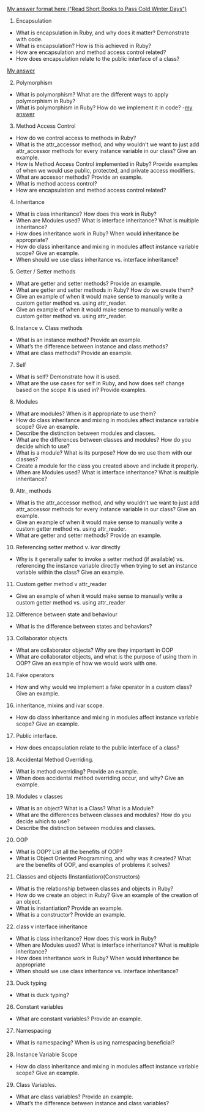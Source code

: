 [My answer format here ("Read Short Books to Pass Cold Winter Days")](https://github.com/SandyRodger/RB120_OOP/blob/main/07_assessment_prep/07_interview_concept_questions_and_answers/technique.md)
1. Encapsulation
  - What is encapsulation in Ruby, and why does it matter? Demonstrate with code.
  - What is encapsulation? How is this achieved in Ruby?
  - How are encapsulation and method access control related?
  - How does encapsulation relate to the public interface of a class?
 
[My answer](https://github.com/SandyRodger/RB120_OOP/blob/main/07_assessment_prep/07_interview_concept_questions_and_answers/01_encapsulation.md)

2. Polymorphism
  - What is polymorphism? What are the different ways to apply polymorphism in Ruby?
  - What is polymorphism in Ruby? How do we implement it in code?
  -[my answer](https://github.com/SandyRodger/RB120_OOP/blob/main/07_assessment_prep/07_interview_concept_questions_and_answers/02_polymorphism.md)
  
3. Method Access Control
  - How do we control access to methods in Ruby?
  - What is the attr_accessor method, and why wouldn’t we want to just add attr_accessor methods for every instance variable in our class? Give an example.
  - How is Method Access Control implemented in Ruby? Provide examples of when we would use public, protected, and private access modifiers.
  - What are accessor methods? Provide an example.
  - What is method access control?
  - How are encapsulation and method access control related?
4. Inheritance
  - What is class inheritance? How does this work in Ruby?
  - When are Modules used? What is interface inheritance? What is multiple inheritance?
  - How does inheritance work in Ruby? When would inheritance be appropriate?
  - How do class inheritance and mixing in modules affect instance variable scope? Give an example.
  - When should we use class inheritance vs. interface inheritance?
5. Getter / Setter methods
  - What are getter and setter methods? Provide an example.
  - What are getter and setter methods in Ruby? How do we create them?
  - Give an example of when it would make sense to manually write a custom getter method vs. using attr_reader.
  - Give an example of when it would make sense to manually write a custom getter method vs. using attr_reader.
6. Instance v. Class methods
  - What is an instance method? Provide an example.
  - What’s the difference between instance and class methods?
  - What are class methods? Provide an example.
7. Self
  - What is self? Demonstrate how it is used.
  - What are the use cases for self in Ruby, and how does self change based on the scope it is used in? Provide examples.
8. Modules
  - What are modules? When is it appropriate to use them?
  - How do class inheritance and mixing in modules affect instance variable scope? Give an example.
  - Describe the distinction between modules and classes.
  - What are the differences between classes and modules? How do you decide which to use?
  - What is a module? What is its purpose? How do we use them with our classes?
  - Create a module for the class you created above and include it properly.
  - When are Modules used? What is interface inheritance? What is multiple inheritance?
9. Attr_ methods
  - What is the attr_accessor method, and why wouldn’t we want to just add attr_accessor methods for every instance variable in our class? Give an example.
  - Give an example of when it would make sense to manually write a custom getter method vs. using attr_reader.
  - What are getter and setter methods? Provide an example.
10. Referencing setter method v. ivar directly
  - Why is it generally safer to invoke a setter method (if available) vs. referencing the instance variable directly when trying to set an instance variable within the class? Give an example.
11. Custom getter method v attr_reader
  - Give an example of when it would make sense to manually write a custom getter method vs. using attr_reader
12. Difference between state and behaviour 
  - What is the difference between states and behaviors?
13. Collaborator objects
  - What are collaborator objects? Why are they important in OOP
  - What are collaborator objects, and what is the purpose of using them in OOP? Give an example of how we would work with one.
14. Fake operators
  - How and why would we implement a fake operator in a custom class? Give an example.
16. inheritance, mixins and ivar scope.
  - How do class inheritance and mixing in modules affect instance variable scope? Give an example.
17. Public interface.
  - How does encapsulation relate to the public interface of a class?
18. Accidental Method Overriding.
  - What is method overriding? Provide an example.
  - When does accidental method overriding occur, and why? Give an example.
19. Modules v classes
  - What is an object? What is a Class? What is a Module?
  - What are the differences between classes and modules? How do you decide which to use?
  - Describe the distinction between modules and classes.
20. OOP
  - What is OOP? List all the benefits of OOP?
  - What is Object Oriented Programming, and why was it created? What are the benefits of OOP, and examples of problems it solves?
21. Classes and objects (Instantiation)(Constructors)
  - What is the relationship between classes and objects in Ruby?
  - How do we create an object in Ruby? Give an example of the creation of an object.
  - What is instantiation? Provide an example.
  - What is a constructor? Provide an example.
22. class v interface inheritance
  - What is class inheritance? How does this work in Ruby?
  - When are Modules used? What is interface inheritance? What is multiple inheritance?
  - How does inheritance work in Ruby? When would inheritance be appropriate
  - When should we use class inheritance vs. interface inheritance?
23. Duck typing
  - What is duck typing?
26. Constant variables
  - What are constant variables? Provide an example.
27. Namespacing
  - What is namespacing? When is using namespacing beneficial?
28. Instance Variable Scope
  - How do class inheritance and mixing in modules affect instance variable scope? Give an example.
29. Class Variables. 
  - What are class variables? Provide an example.
  - What’s the difference between instance and class variables?
